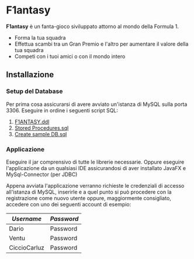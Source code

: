 # F1antasy

**F1antasy** è un fanta-gioco siviluppato attorno al mondo della Formula 1.

- Forma la tua squadra
- Effettua scambi tra un Gran Premio e l'altro per aumentare il valore della tua squadra
- Competi con i tuoi amici o con il mondo intero 

## Installazione

### Setup del Database

Per prima cosa assicurarsi di avere avviato un'istanza di MySQL sulla porta 3306.
Eseguire in ordine i seguenti script SQL:

1. [F1ANTASY.ddl](Query/F1ANTASY.ddl)
1. [Stored Procedures.sql](Query/Stored%20Procedures.sql)
1. [Create sample DB.sql](Query/Create%20sample%20DB.sql)

### Applicazione
Eseguire il jar comprensivo di tutte le librerie necessarie.
Oppure eseguire l'applicazione da un qualsiasi IDE assicurandosi di aver installato JavaFX e MySql-Connector (per JDBC)

Appena avviata l'applicazione verranno richieste le credenziali di accesso all'istanza di MySQL, inserirle e a quel punto si può procedere con la registrazione come nuovo utente oppure, maggiormente consigliato, accedere con uno dei seguenti account di esempio:

|*Username*   |*Password*|
|-------------|----------|
|Dario        |Password  |
|Ventu        |Password  |
|CiccioCarluz |Password  |
